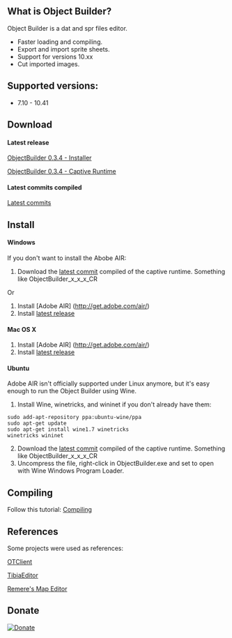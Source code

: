 What is Object Builder?
----

Object Builder is a dat and spr files editor.

* Faster loading and compiling.
* Export and import sprite sheets.
* Support for versions 10.xx
* Cut imported images.



Supported versions:
----

* 7.10 - 10.41



Download
----

#### Latest release

[ObjectBuilder 0.3.4 - Installer](https://www.dropbox.com/s/ye43g8q9rzst4ru/ObjectBuilder0.3.4.air)

[ObjectBuilder 0.3.4 - Captive Runtime](https://www.dropbox.com/s/qf1r7tnsxk8ydv9/ObjectBuilder0_3_4_CR.rar)

#### Latest commits compiled

[Latest commits](https://www.dropbox.com/sh/l6u5ponwfr77bhm/AAAY3xbcGudRzvcjUbizt0tha)



Install
----

#### Windows

If you don't want to install the Abobe AIR:

1. Download the [latest commit](https://github.com/Mignari/ObjectBuilder#latest-commits-compiled) compiled of the captive runtime. Something like ObjectBuilder_x_x_x_CR

Or

1. Install [Adobe AIR] (http://get.adobe.com/air/)
2. Install [latest release](https://github.com/Mignari/ObjectBuilder#latest-release)



#### Mac OS X

1. Install [Adobe AIR] (http://get.adobe.com/air/)
2. Install [latest release](https://github.com/Mignari/ObjectBuilder#latest-release)



#### Ubuntu

Adobe AIR isn't officially supported under Linux anymore, but it's easy enough to run the Object Builder using Wine.

1. Install Wine, winetricks, and wininet if you don't already have them:

```
sudo add-apt-repository ppa:ubuntu-wine/ppa
sudo apt-get update
sudo apt-get install wine1.7 winetricks
winetricks wininet
```
2. Download the [latest commit](https://github.com/Mignari/ObjectBuilder#latest-commits-compiled) compiled of the captive runtime. Something like ObjectBuilder_x_x_x_CR
3. Uncompress the file, right-click in ObjectBuilder.exe and set to open with Wine Windows Program Loader.



Compiling
----

Follow this tutorial:
[Compiling](https://github.com/Mignari/ObjectBuilder/wiki/Compiling)


References
----

Some projects were used as references:

[OTClient](https://github.com/edubart/otclient)

[TibiaEditor](https://github.com/asamy45/TibiaEditor)

[Remere's Map Editor](https://github.com/hjnilsson/rme)

Donate
----
[![Donate](https://www.paypalobjects.com/en_US/i/btn/btn_donate_LG.gif)](https://www.paypal.com/cgi-bin/webscr?cmd=_s-xclick&hosted_button_id=QFNUYQ24ULK7S)
